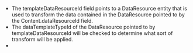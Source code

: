 - The templateDataResourceId field points to a DataResource entity that is used to transform the data contained in the DataResource pointed to by the Content.dataResourceId field.
- The dataTemplateTypeId of the DataResource pointed to by templateDataResourceId will be checked to determine what sort of transform will be applied.
-